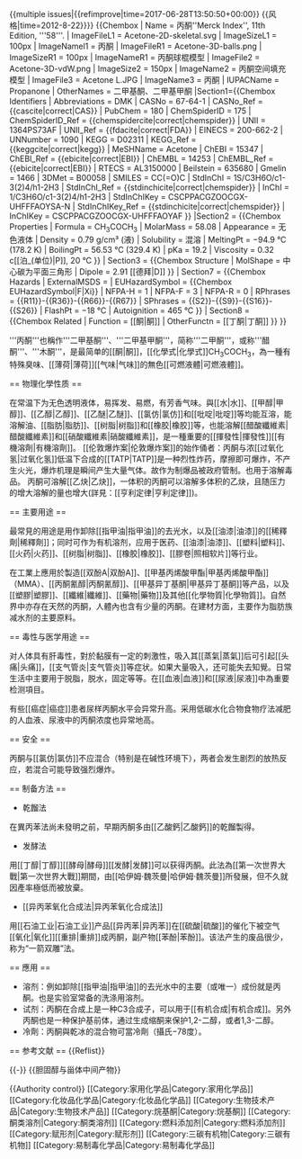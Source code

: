 {{multiple issues|{{refimprove|time=2017-06-28T13:50:50+00:00}}
{{风格|time=2012-8-22}}}}
{{Chembox
| Name = 丙酮<ref>''Merck Index'', 11th Edition, '''58'''.</ref>
| ImageFileL1 = Acetone-2D-skeletal.svg
| ImageSizeL1 = 100px
| ImageNamel1 = 丙酮
| ImageFileR1 = Acetone-3D-balls.png
| ImageSizeR1 = 100px
| ImageNameR1 = 丙酮球棍模型
| ImageFile2 = Acetone-3D-vdW.png
| ImageSize2 = 150px
| ImageName2 = 丙酮空间填充模型
| ImageFile3 = Acetone L.JPG
| ImageName3 = 丙酮
| IUPACName = Propanone
| OtherNames = 二甲基酮、二甲基甲酮
|Section1={{Chembox Identifiers
| Abbreviations = DMK
| CASNo = 67-64-1
| CASNo_Ref = {{cascite|correct|CAS}}
| PubChem = 180
| ChemSpiderID = 175
| ChemSpiderID_Ref = {{chemspidercite|correct|chemspider}}
| UNII = 1364PS73AF
| UNII_Ref = {{fdacite|correct|FDA}}
| EINECS = 200-662-2
| UNNumber = 1090
| KEGG = D02311
| KEGG_Ref = {{keggcite|correct|kegg}}
| MeSHName = Acetone
| ChEBI = 15347
| ChEBI_Ref = {{ebicite|correct|EBI}}
| ChEMBL = 14253
| ChEMBL_Ref = {{ebicite|correct|EBI}}
| RTECS = AL3150000
| Beilstein = 635680
| Gmelin = 1466
| 3DMet = B00058
| SMILES = CC(=O)C
| StdInChI = 1S/C3H6O/c1-3(2)4/h1-2H3
| StdInChI_Ref = {{stdinchicite|correct|chemspider}}
| InChI = 1/C3H6O/c1-3(2)4/h1-2H3
| StdInChIKey = CSCPPACGZOOCGX-UHFFFAOYSA-N
| StdInChIKey_Ref = {{stdinchicite|correct|chemspider}}
| InChIKey = CSCPPACGZOOCGX-UHFFFAOYAF
}}
|Section2 = {{Chembox Properties
| Formula = CH<sub>3</sub>COCH<sub>3</sub>
| MolarMass = 58.08
| Appearance = 无色液体
| Density = 0.79 g/cm³ (液)
| Solubility = 混溶
| MeltingPt = −94.9 °C (178.2 K)
| BoilingPt = 56.53 °C (329.4 K)
| pKa = 19.2
| Viscosity = 0.32 c[[泊_(单位)|P]], 20 °C
  }}
| Section3 = {{Chembox Structure
| MolShape = 中心碳为平面三角形
| Dipole = 2.91 [[德拜|D]]
  }}
| Section7 = {{Chembox Hazards
| ExternalMSDS =
| EUHazardSymbol = {{Chembox EUHazardSymbol|F|Xi}}
| NFPA-H = 1
| NFPA-F = 3
| NFPA-R = 0
| RPhrases = {{R11}}-{{R36}}-{{R66}}-{{R67}}
| SPhrases = {{S2}}-{{S9}}-{{S16}}-{{S26}}
| FlashPt = −18 °C
| Autoignition = 465 °C
  }}
| Section8 = {{Chembox Related
| Function = [[酮|酮]]
| OtherFunctn = [[丁酮|丁酮]]
  }}
}}

'''丙酮'''也稱作'''二甲基酮'''、'''二甲基甲酮'''，简称'''二甲酮'''，或称'''醋酮'''、'''木酮'''，是最简单的[[酮|酮]]，[[化學式|化學式]]CH<sub>3</sub>COCH<sub>3</sub>，為一種有特殊臭味、[[薄荷|薄荷]][[气味|气味]]的無色[[可燃液體|可燃液體]]。

== 物理化學性质 ==

在常温下为无色透明液体，易挥发、易燃，有芳香气味。與[[水|水]]、[[甲醇|甲醇]]、[[乙醇|乙醇]]、[[乙醚|乙醚]]、[[氯仿|氯仿]]和[[吡啶|吡啶]]等均能互溶，能溶解油、[[脂肪|脂肪]]、[[树脂|树脂]]和[[橡胶|橡胶]]等，也能溶解[[醋酸纖維素|醋酸纖維素]]和[[硝酸纖維素|硝酸纖維素]]，是一種重要的[[揮發性|揮發性]][[有機溶劑|有機溶劑]]。
[[伦敦爆炸案|伦敦爆炸案]]的始作俑者：丙酮与浓[[过氧化氢|过氧化氢]]低温下合成的[[TATP|TATP]]是一种烈性炸药，摩擦即可爆炸，不产生火光，爆炸机理是瞬间产生大量气体。故作为制爆品被政府管制。也用于溶解毒品。
丙酮可溶解[[乙炔|乙炔]]，一体积的丙酮可以溶解多体积的乙炔，且随压力的增大溶解的量也增大(詳見：[[亨利定律|亨利定律]])。

== 主要用途 ==

最常見的用途是用作卸除[[指甲油|指甲油]]的去光水，以及[[油漆|油漆]]的[[稀釋劑|稀釋劑]]；同时可作为有机溶剂，应用于医药、[[油漆|油漆]]、[[塑料|塑料]]、[[火药|火药]]、[[树脂|树脂]]、[[橡胶|橡胶]]、[[膠卷|照相软片]]等行业。

在工業上應用於製造[[双酚A|双酚A]]、[[甲基丙烯酸甲酯|甲基丙烯酸甲酯]]（MMA）、[[丙酮氰醇|丙酮氰醇]]、[[甲基异丁基酮|甲基异丁基酮]]等产品，以及[[塑膠|塑膠]]、[[纖維|纖維]]、[[藥物|藥物]]及其他[[化學物質|化學物質]]。自然界中亦存在天然的丙酮，人體內也含有少量的丙酮。在建材方面，主要作为脂肪族减水剂的主要原料。

== 毒性与医学用途 ==

对人体具有肝毒性，對於黏膜有一定的刺激性，吸入其[[蒸氣|蒸氣]]后可引起[[头痛|头痛]]，[[支气管炎|支气管炎]]等症状。如果大量吸入，还可能失去知覺。日常生活中主要用于脱脂，脱水，固定等等。在[[血液|血液]]和[[尿液|尿液]]中為重要检测項目。

有些[[癌症|癌症]]患者尿样丙酮水平会异常升高。采用低碳水化合物食物疗法减肥的人血液、尿液中的丙酮浓度也异常地高。

== 安全 ==

丙酮与[[氯仿|氯仿]]不应混合（特别是在碱性环境下），两者会发生剧烈的放热反应，若混合可能导致强烈爆炸。

== 制备方法 ==

* 乾餾法

在異丙苯法尚未發明之前，早期丙酮多由[[乙酸鈣|乙酸鈣]]的乾餾製得。

* 发酵法

用[[丁醇|丁醇]][[酵母|酵母]][[发酵|发酵]]可以获得丙酮。此法為[[第一次世界大戰|第一次世界大戰]]期間，由[[哈伊姆·魏茨曼|哈伊姆·魏茨曼]]所發展，但不久就因產率極低而被放棄。

* [[异丙苯氧化合成法|异丙苯氧化合成法]]

用[[石油工业|石油工业]]产品[[异丙苯|异丙苯]]在[[硫酸|硫酸]]的催化下被空气[[氧化|氧化]][[重排|重排]]成丙酮，副产物[[苯酚|苯酚]]。该法产生的废品很少，称为“一箭双雕”法。

== 應用 ==

* 溶剂：例如卸除[[指甲油|指甲油]]的去光水中的主要（或唯一）成份就是丙酮。也是实验室常备的洗涤用溶剂。
* 试剂：丙酮在合成上是一种C3合成子，可以用于[[有机合成|有机合成]]。另外丙酮也是一种保护基前体，通过生成缩酮来保护1,2-二醇，或者1,3-二醇。
* 冷劑：丙酮與乾冰的混合物可當冷劑（攝氏−78度）。

== 参考文献 ==
{{Reflist}}

{{-}}
{{胆固醇与甾体中间产物}}

{{Authority control}}
[[Category:家用化学品|Category:家用化学品]]
[[Category:化妆品化学品|Category:化妆品化学品]]
[[Category:生物技术产品|Category:生物技术产品]]
[[Category:烷基酮|Category:烷基酮]]
[[Category:酮类溶剂|Category:酮类溶剂]]
[[Category:燃料添加剂|Category:燃料添加剂]]
[[Category:赋形剂|Category:赋形剂]]
[[Category:三碳有机物|Category:三碳有机物]]
[[Category:易制毒化学品|Category:易制毒化学品]]